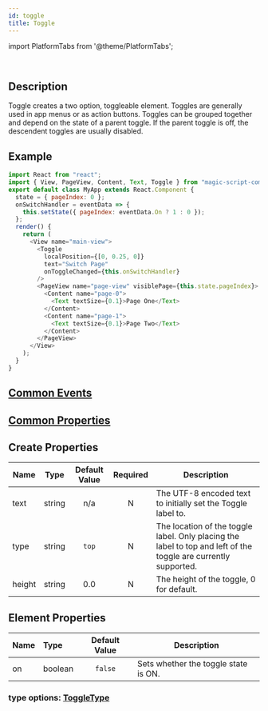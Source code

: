 ```yaml
---
id: toggle
title: Toggle
---
```


import PlatformTabs from '@theme/PlatformTabs';

<PlatformTabs component='toggle' />​

## Description

Toggle creates a two option, toggleable element. Toggles are generally used in app menus or as action buttons. Toggles can be grouped together and depend on the state of a parent toggle. If the parent toggle is off, the descendent toggles are usually disabled.

## Example

```javascript
import React from "react";
import { View, PageView, Content, Text, Toggle } from "magic-script-components";
export default class MyApp extends React.Component {
  state = { pageIndex: 0 };
  onSwitchHandler = eventData => {
    this.setState({ pageIndex: eventData.On ? 1 : 0 });
  };
  render() {
    return (
      <View name="main-view">
        <Toggle
          localPosition={[0, 0.25, 0]}
          text="Switch Page"
          onToggleChanged={this.onSwitchHandler}
        />
        <PageView name="page-view" visiblePage={this.state.pageIndex}>
          <Content name="page-0">
            <Text textSize={0.1}>Page One</Text>
          </Content>
          <Content name="page-1">
            <Text textSize={0.1}>Page Two</Text>
          </Content>
        </PageView>
      </View>
    );
  }
}
```

## [Common Events](../events/CommonEvents.md)

## [Common Properties](../types/Properties.md)

## Create Properties

| Name   | Type   | Default Value | Required | Description                                                                                                     |
| ------ | ------ | :-----------: | :------: | --------------------------------------------------------------------------------------------------------------- |
| text   | string |      n/a      |    N     | The UTF-8 encoded text to initially set the Toggle label to.                                                    |
| type   | string |     `top`     |    N     | The location of the toggle label. Only placing the label to top and left of the toggle are currently supported. |
| height | string |      0.0      |    N     | The height of the toggle, 0 for default.                                                                        |

## Element Properties

| Name | Type    | Default Value | Description                          |
| :--- | :------ | :-----------: | ------------------------------------ |
| on   | boolean |    `false`    | Sets whether the toggle state is ON. |

### type options: [ToggleType](../types/ToggleType.md)
